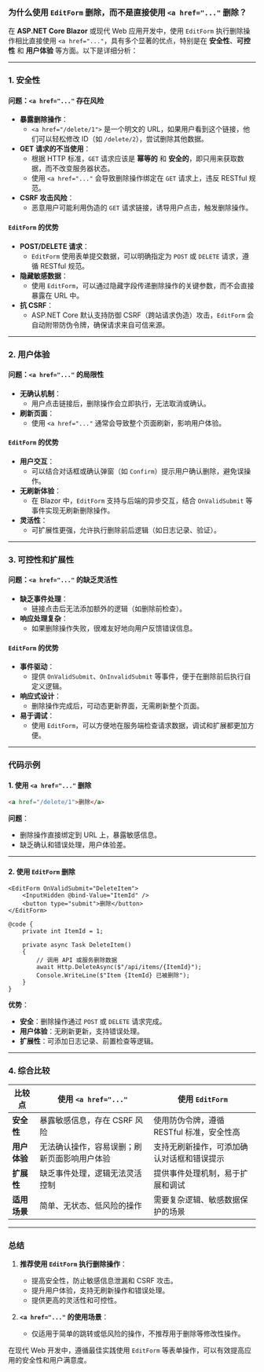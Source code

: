 ### 为什么使用 `EditForm` 删除，而不是直接使用 `<a href="..."` 删除？

在 **ASP.NET Core Blazor** 或现代 Web 应用开发中，使用 `EditForm` 执行删除操作相比直接使用 `<a href="..."`，具有多个显著的优点，特别是在 **安全性**、**可控性** 和 **用户体验** 等方面。以下是详细分析：

---

### **1. 安全性**

#### **问题：`<a href="..."` 存在风险**
- **暴露删除操作**：
  - `<a href="/delete/1">` 是一个明文的 URL，如果用户看到这个链接，他们可以轻松修改 ID（如 `/delete/2`），尝试删除其他数据。
- **GET 请求的不当使用**：
  - 根据 HTTP 标准，`GET` 请求应该是 **幂等的** 和 **安全的**，即只用来获取数据，而不改变服务器状态。
  - 使用 `<a href="..."` 会导致删除操作绑定在 `GET` 请求上，违反 RESTful 规范。
- **CSRF 攻击风险**：
  - 恶意用户可能利用伪造的 `GET` 请求链接，诱导用户点击，触发删除操作。

#### **`EditForm` 的优势**
- **POST/DELETE 请求**：
  - `EditForm` 使用表单提交数据，可以明确指定为 `POST` 或 `DELETE` 请求，遵循 RESTful 规范。
- **隐藏敏感数据**：
  - 使用 `EditForm`，可以通过隐藏字段传递删除操作的关键参数，而不会直接暴露在 URL 中。
- **抗 CSRF**：
  - ASP.NET Core 默认支持防御 CSRF（跨站请求伪造）攻击，`EditForm` 会自动附带防伪令牌，确保请求来自可信来源。

---

### **2. 用户体验**

#### **问题：`<a href="..."` 的局限性**
- **无确认机制**：
  - 用户点击链接后，删除操作会立即执行，无法取消或确认。
- **刷新页面**：
  - 使用 `<a href="..."` 通常会导致整个页面刷新，影响用户体验。

#### **`EditForm` 的优势**
- **用户交互**：
  - 可以结合对话框或确认弹窗（如 `Confirm`）提示用户确认删除，避免误操作。
- **无刷新体验**：
  - 在 Blazor 中，`EditForm` 支持与后端的异步交互，结合 `OnValidSubmit` 等事件实现无刷新删除操作。
- **灵活性**：
  - 可扩展性更强，允许执行删除前后逻辑（如日志记录、验证）。

---

### **3. 可控性和扩展性**

#### **问题：`<a href="..."` 的缺乏灵活性**
- **缺乏事件处理**：
  - 链接点击后无法添加额外的逻辑（如删除前检查）。
- **响应处理复杂**：
  - 如果删除操作失败，很难友好地向用户反馈错误信息。

#### **`EditForm` 的优势**
- **事件驱动**：
  - 提供 `OnValidSubmit`、`OnInvalidSubmit` 等事件，便于在删除前后执行自定义逻辑。
- **响应式设计**：
  - 删除操作完成后，可动态更新界面，无需刷新整个页面。
- **易于调试**：
  - 使用 `EditForm`，可以方便地在服务端检查请求数据，调试和扩展都更加方便。

---

### **代码示例**

#### **1. 使用 `<a href="..."` 删除**
```html
<a href="/delete/1">删除</a>
```
**问题**：
- 删除操作直接绑定到 URL 上，暴露敏感信息。
- 缺乏确认和错误处理，用户体验差。

---

#### **2. 使用 `EditForm` 删除**
```razor
<EditForm OnValidSubmit="DeleteItem">
    <InputHidden @bind-Value="ItemId" />
    <button type="submit">删除</button>
</EditForm>

@code {
    private int ItemId = 1;

    private async Task DeleteItem()
    {
        // 调用 API 或服务删除数据
        await Http.DeleteAsync($"/api/items/{ItemId}");
        Console.WriteLine($"Item {ItemId} 已被删除");
    }
}
```

**优势**：
- **安全**：删除操作通过 `POST` 或 `DELETE` 请求完成。
- **用户体验**：无刷新更新，支持错误处理。
- **扩展性**：可添加日志记录、前置检查等逻辑。

---

### **4. 综合比较**

| **比较点**         | **使用 `<a href="..."`**                                         | **使用 `EditForm`**                                |
|--------------------|------------------------------------------------------------------|---------------------------------------------------|
| **安全性**         | 暴露敏感信息，存在 CSRF 风险                                      | 使用防伪令牌，遵循 RESTful 标准，安全性高          |
| **用户体验**       | 无法确认操作，容易误删；刷新页面影响用户体验                      | 支持无刷新操作，可添加确认对话框和错误提示         |
| **扩展性**         | 缺乏事件处理，逻辑无法灵活控制                                    | 提供事件处理机制，易于扩展和调试                  |
| **适用场景**       | 简单、无状态、低风险的操作                                        | 需要复杂逻辑、敏感数据保护的场景                  |

---

### **总结**

1. **推荐使用 `EditForm` 执行删除操作**：
   - 提高安全性，防止敏感信息泄漏和 CSRF 攻击。
   - 提升用户体验，支持无刷新操作和错误处理。
   - 提供更高的灵活性和可控性。

2. **`<a href="..."` 的使用场景**：
   - 仅适用于简单的跳转或低风险的操作，不推荐用于删除等修改性操作。

在现代 Web 开发中，遵循最佳实践使用 `EditForm` 等表单操作，可以有效提高应用的安全性和用户满意度。
